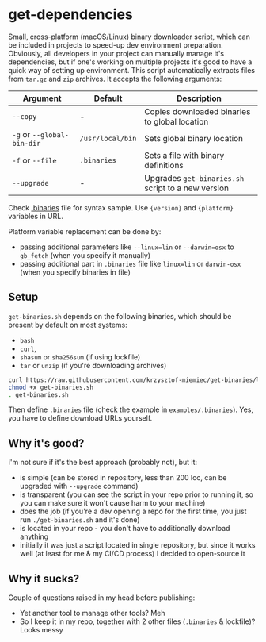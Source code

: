 # get-dependencies

Small, cross-platform (macOS/Linux) binary downloader script, which can be included in projects to speed-up dev 
environment preparation. Obviously, all developers in your project can manually manage it's dependencies, but if one's
working on multiple projects it's good to have a quick way of setting up environment. This script automatically extracts
files from `tar.gz` and `zip` archives. It accepts the following arguments:

| Argument | Default | Description |
| --- | --- | --- |
| `--copy` | - | Copies downloaded binaries to global location |
| `-g` or `--global-bin-dir` | `/usr/local/bin` | Sets global binary location |
| `-f` or `--file` | `.binaries` | Sets a file with binary definitions |
| `--upgrade` | - | Upgrades `get-binaries.sh` script to a new version |

Check [.binaries](examples/usage-with-file/.binaries) file for syntax sample. Use `{version}` and `{platform}` variables in URL.

Platform variable replacement can be done by:
- passing additional parameters like `--linux=lin` or `--darwin=osx` to `gb_fetch` (when you specify it manually)
- passing additional part in `.binaries` file like `linux=lin` or `darwin-osx` (when you specify binaries in file)

## Setup

`get-binaries.sh` depends on the following binaries, which should be present by default on most systems:
- `bash`
- `curl`,
- `shasum` or `sha256sum` (if using lockfile)
- `tar` or `unzip` (if you're downloading archives)

```sh
curl https://raw.githubusercontent.com/krzysztof-miemiec/get-binaries/latest/get-binaries.sh -o get-binaries.sh
chmod +x get-binaries.sh
. get-binaries.sh
```

Then define `.binaries` file (check the example in `examples/.binaries`). Yes, you have to define download URLs yourself.

## Why it's good?

I'm not sure if it's the best approach (probably not), but it:
- is simple (can be stored in repository, less than 200 loc, can be upgraded with `--upgrade` command)
- is transparent (you can see the script in your repo prior to running it, so you can make sure it won't cause harm to your machine)
- does the job (if you're a dev opening a repo for the first time, you just run `./get-binaries.sh` and it's done)
- is located in your repo - you don't have to additionally download anything
- initially it was just a script located in single repository, but since it works well (at least for me & my CI/CD process) I decided to open-source it

## Why it sucks?

Couple of questions raised in my head before publishing:
- Yet another tool to manage other tools? Meh
- So I keep it in my repo, together with 2 other files (`.binaries` & lockfile)? Looks messy
